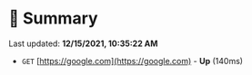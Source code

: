 # 📖 Summary
Last updated: **12/15/2021, 10:35:22 AM**

- `GET` [https://google.com](https://google.com) - **Up** (140ms)
